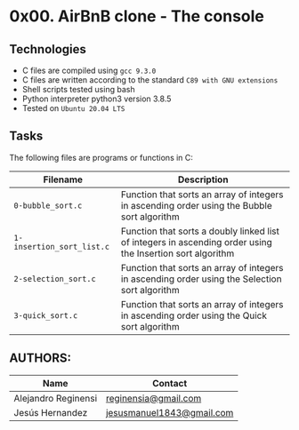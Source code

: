 # 0x00. AirBnB clone - The console

## Technologies
* C files are compiled using `gcc 9.3.0`
* C files are written according to the standard `C89 with GNU extensions`
* Shell scripts tested using bash
* Python interpreter python3 version 3.8.5
* Tested on `Ubuntu 20.04 LTS`

## Tasks
The following files are programs or functions in C:

| Filename | Description |
| -------- | ----------- |
| `0-bubble_sort.c` | Function that sorts an array of integers in ascending order using the Bubble sort algorithm |
| `1-insertion_sort_list.c` | Function that sorts a doubly linked list of integers in ascending order using the Insertion sort algorithm |
| `2-selection_sort.c` | Function that sorts an array of integers in ascending order using the Selection sort algorithm |
| `3-quick_sort.c` | Function that sorts an array of integers in ascending order using the Quick sort algorithm |

## AUTHORS:

| Name | Contact |
| ---- | ------- |
| Alejandro Reginensi | reginensia@gmail.com |
| Jesús Hernandez | jesusmanuel1843@gmail.com |
